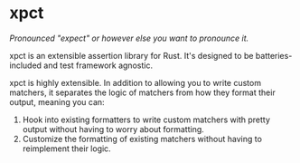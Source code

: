 # xpct

*Pronounced "expect" or however else you want to pronounce it.*

xpct is an extensible assertion library for Rust. It's designed to be
batteries-included and test framework agnostic.

xpct is highly extensible. In addition to allowing you to write custom
matchers, it separates the logic of matchers from how they format their output,
meaning you can:

1. Hook into existing formatters to write custom matchers with pretty output
   without having to worry about formatting.
2. Customize the formatting of existing matchers without having to reimplement
   their logic.
